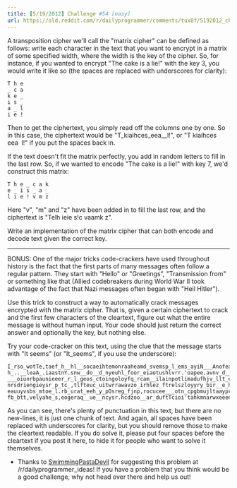 ```yaml
---
title: [5/19/2012] Challenge #54 [easy]
url: https://old.reddit.com/r/dailyprogrammer/comments/tux8f/5192012_challenge_54_easy/
---
```


A transposition cipher we'll call the "matrix cipher" can be defined as follows: write each character in the text that you want to encrypt in a matrix of some specified width, where the width is the key of the cipher. So, for instance, if you wanted to encrypt "The cake is a lie!" with the key 3, you would write it like so (the spaces are replaced with underscores for clarity):

    T h e
    _ c a
    k e _
    i s _
    a _ l
    i e !
    
Then to get the ciphertext, you simply read off the columns one by one. So in this case, the ciphertext would be "T\_kiaihces\_eea\_\_l!", or "T kiaihces eea&nbsp;&nbsp;l!" if you put the spaces back in. 

If the text doesn't fit the matrix perfectly, you add in random letters to fill in the last row. So, if we wanted to encode "The cake is a lie!" with key 7, we'd construct this matrix:

    T h e _ c a k
    e _ i s _ a _
    l i e ! v m z
    
Here "v", "m" and "z" have been added in to fill the last row, and the ciphertext is "Telh ieie s!c vaamk z".

Write an implementation of the matrix cipher that can both encode and decode text given the correct key.

***

BONUS: One of the major tricks code-crackers have used throughout history is the fact that the first parts of many messages often follow a regular pattern. They start with "Hello" or "Greetings", "Transmission from" or something like that (Allied codebreakers during World War II took advantage of the fact that Nazi messages often began with "Heil Hitler").

Use this trick to construct a way to automatically crack messages encrypted with the matrix cipher. That is, given a certain ciphertext to crack and the first few characters of the cleartext, figure out what the entire message is without human input. Your code should just return the correct answer and optionally the key, but nothing else.

Try your code-cracker on this text, using the clue that the message starts with "It seems" (or "It_seems", if you use the underscore):

    I_rso_wotTe,taef_h__hl__socaeihtemonraaheamd_svemsp_l_ems_ayiN___Anofeadt.yueo_o
    h_..__leaA_.iaastnY.snw__do__d_nyeuhl_foor_eiaotushlvrr.'oapee.avnv_d__he,ey_gOf
    ___oiunrbpaunieeer_r_l_geos_ctoingoloyfq_rcam__ilainpotlimadufhjv_llt_emiw_aevsd
    nrsdriengieysr_p_tc_,tlfteuc_uitwrrawavzo_irhlez_ftrelszloyyry_bir__e_huv_no_ead
    eauuyvsbs_mtoe_l.rb_urat_eeh_y_pOsreg_fjnp,rocucee___otn_cpgbmujltaayprgiayr_uep
    fb_btt,velyahe_s,eogeraq__ue__ncysr.hcdzoo__ar_duftTcioi'tahkmnarwxeeeegeae_r__j

As you can see, there's plenty of punctuation in this text, but there are no new-lines, it is just one chunk of text. And again, all spaces have been replaced with underscores for clarity, but you should remove those to make the cleartext readable. If you do solve it, please put four spaces before the cleartext if you post it here, to hide it for people who want to solve it themselves.

* Thanks to [SwimmingPastaDevil](http://www.reddit.com/user/SwimmingPastaDevil) for suggesting this problem at /r/dailyprogrammer_ideas! If you have a problem that you think would be a good challenge, why not head over there and help us out!